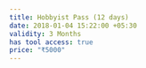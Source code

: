 ```yaml
---
title: Hobbyist Pass (12 days)
date: 2018-01-04 15:22:00 +05:30
validity: 3 Months
has tool access: true
price: "₹5000"
---
```


